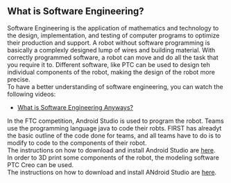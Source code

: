 ## What is Software Engineering?
Software Engineering is the application of mathematics and technology to the design, implementation, and testing of computer programs to optimize their production and support. A robot without software programming is basically a complexly designed lump of wires and building material. With correctly programmed software, a robot can move and do all the task that you require it to. Different software, like PTC can be used to design teh individual components of the robot, making the design of the robot more precise.  
To have a better understanding of software engineering, you can watch the following videos:  
  * [What is Software Engineering Anyways?](https://www.youtube.com/watch?v=7UeP23_fQ4o) 
  
In the FTC competition, Android Studio is used to program the robot. Teams use the programming language java to code their robts. FIRST has alreadyt the basic outline of the code done for teams, and all teams have to do is to modify to code to the components of their robot.  
The instructions on how to download and install Android Studio are [here](https://ftccats.github.io/Android%20Studio%20and%20Software%20prt.%201%20and%20Source%20control).  
In order to 3D print some components of the robot, the modeling software PTC Creo can be used.  
The instructions on how to download and install ANdroid Studio are [here](https://ftccats.github.io/CADWithPTC).
